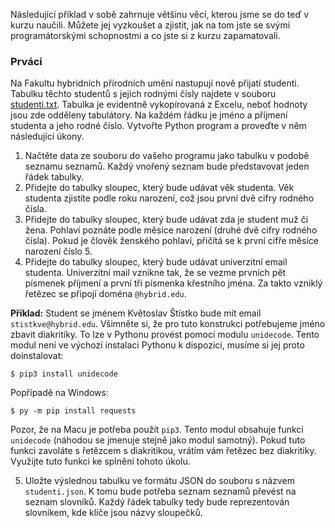 Následující příklad v sobě zahrnuje většinu věcí, kterou jsme se do teď v kurzu naučili. Můžete jej vyzkoušet a zjistit, jak na tom jste se svými programátorskými schopnostmi a co jste si z kurzu zapamatovali.

### Prváci

Na Fakultu hybridních přírodních umění nastupují nově přijatí studenti. Tabulku těchto studentů s jejich rodnými čísly najdete v souboru [studenti.txt](assets/studenti.txt). Tabulka je evidentně vykopírovaná z Excelu, neboť hodnoty jsou zde odděleny tabulátory. Na každém řádku je jméno a příjmení studenta a jeho rodné číslo. Vytvořte Python program a proveďte v něm následující úkony.

1. Načtěte data ze souboru do vašeho programu jako tabulku v podobě seznamu seznamů. Každý vnořený seznam bude představovat jeden řádek tabulky.
1. Přidejte do tabulky sloupec, který bude udávat věk studenta. Věk studenta zjistíte podle roku narození, což jsou první dvě cifry rodného čísla.
1. Přidejte do tabulky sloupec, který bude udávat zda je student muž či žena. Pohlaví poznáte podle měsíce narození (druhé dvě cifry rodného čísla). Pokud je člověk ženského pohlaví, přičítá se k první cifře měsíce narození číslo 5.
1. Přidejte do tabulky sloupec, který bude udávat univerzitní email studenta. Univerzitní mail vznikne tak, že se vezme prvních pět písmenek příjmení a první tři písmenka křestního jména. Za takto vzniklý řetězec se připojí doména `@hybrid.edu`.

**Příklad:** Student se jménem Květoslav Štístko bude mít email `stistkve@hybrid.edu`. Všimněte si, že pro tuto konstrukci potřebujeme jméno zbavit diakritiky. To lze v Pythonu provést pomocí modulu `unidecode`. Tento modul není ve výchozí instalaci Pythonu k dispozici, musíme si jej proto doinstalovat:

```
$ pip3 install unidecode
```

Popřípadě na Windows:

```
$ py -m pip install requests
```

Pozor, že na Macu je potřeba použít `pip3`. Tento modul obsahuje funkci `unidecode` (náhodou se jmenuje stejně jako modul samotný). Pokud tuto funkci zavoláte s řetězcem s diakritikou, vrátím vám řetězec bez diakritiky. Využijte tuto funkci ke splnění tohoto úkolu.

5. Uložte výslednou tabulku ve formátu JSON do souboru s názvem `studenti.json`. K tomu bude potřeba seznam seznamů převést na seznam slovníků. Každý řádek tabulky tedy bude reprezentován slovníkem, kde klíče jsou názvy sloupečků.
